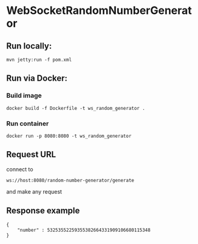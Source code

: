 # WebSocketRandomNumberGenerator

## Run locally:
```
mvn jetty:run -f pom.xml
```

## Run via Docker:
### Build image
```
docker build -f Dockerfile -t ws_random_generator .
```
### Run container
```
docker run -p 8080:8080 -t ws_random_generator
```

## Request URL
connect to
```
ws://host:8080/random-number-generator/generate
```
and make any request

## Response example
```
{
    "number" : 53253552259355382664331909106680115348
}
```
